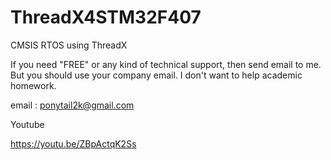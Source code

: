 # ThreadX4STM32F407

CMSIS RTOS using ThreadX

If you need "FREE" or any kind of technical support,
then send email to me. But you should use your company email.
I don't want to help academic homework.

email : ponytail2k@gmail.com

Youtube

https://youtu.be/ZBpActqK2Ss
